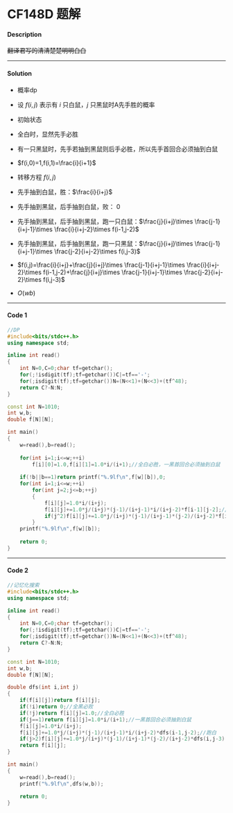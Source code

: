 # CF148D 题解

#### Description

~~翻译君写的清清楚楚明明白白~~

----

#### Solution

- 概率dp
- 设 $f(i,j)$ 表示有 $i$ 只白鼠，$j$ 只黑鼠时A先手胜的概率

- 初始状态
- 全白时，显然先手必胜
- 有一只黑鼠时，先手若抽到黑鼠则后手必胜，所以先手首回合必须抽到白鼠
- $f(i,0)=1,f(i,1)=\frac{i}{i+1}$

- 转移方程 $f(i,j)$
- 先手抽到白鼠，胜：$\frac{i}{i+j}$
- 先手抽到黑鼠，后手抽到白鼠，败： $0$
- 先手抽到黑鼠，后手抽到黑鼠，跑一只白鼠：$\frac{j}{i+j}\times \frac{j-1}{i+j-1}\times \frac{i}{i+j-2}\times f(i-1,j-2)$
- 先手抽到黑鼠，后手抽到黑鼠，跑一只黑鼠：$\frac{j}{i+j}\times \frac{j-1}{i+j-1}\times \frac{j-2}{i+j-2}\times f(i,j-3)$
- $f(i,j)=\frac{i}{i+j}+\frac{j}{i+j}\times \frac{j-1}{i+j-1}\times \frac{i}{i+j-2}\times f(i-1,j-2)+\frac{j}{i+j}\times \frac{j-1}{i+j-1}\times \frac{j-2}{i+j-2}\times f(i,j-3)$

- $O(wb)$

----

#### Code 1
```cpp
//DP
#include<bits/stdc++.h>
using namespace std;

inline int read()
{
    int N=0,C=0;char tf=getchar();
    for(;!isdigit(tf);tf=getchar())C|=tf=='-';
    for(;isdigit(tf);tf=getchar())N=(N<<1)+(N<<3)+(tf^48);
    return C?-N:N;
}

const int N=1010;
int w,b;
double f[N][N];

int main()
{
	w=read(),b=read();
	
	for(int i=1;i<=w;++i)
		f[i][0]=1.0,f[i][1]=1.0*i/(i+1);//全白必胜，一黑首回合必须抽到白鼠
		
	if(!b||b==1)return printf("%.9lf\n",f[w][b]),0;
	for(int i=1;i<=w;++i)
		for(int j=2;j<=b;++j)
		{
			f[i][j]=1.0*i/(i+j);
			f[i][j]+=1.0*j/(i+j)*(j-1)/(i+j-1)*i/(i+j-2)*f[i-1][j-2];//跑白
			if(j^2)f[i][j]+=1.0*j/(i+j)*(j-1)/(i+j-1)*(j-2)/(i+j-2)*f[i][j-3];//跑黑 
		}
	printf("%.9lf\n",f[w][b]);
	
    return 0;
}
```

----

#### Code 2
```cpp
//记忆化搜索
#include<bits/stdc++.h>
using namespace std;

inline int read()
{
    int N=0,C=0;char tf=getchar();
    for(;!isdigit(tf);tf=getchar())C|=tf=='-';
    for(;isdigit(tf);tf=getchar())N=(N<<1)+(N<<3)+(tf^48);
    return C?-N:N;
}

const int N=1010;
int w,b;
double f[N][N];

double dfs(int i,int j)
{
	if(f[i][j])return f[i][j];
	if(!i)return 0;//全黑必败 
	if(!j)return f[i][j]=1.0;//全白必胜 
	if(j==1)return f[i][j]=1.0*i/(i+1);//一黑首回合必须抽到白鼠 
	f[i][j]=1.0*i/(i+j);
	f[i][j]+=1.0*j/(i+j)*(j-1)/(i+j-1)*i/(i+j-2)*dfs(i-1,j-2);//跑白
	if(j>2)f[i][j]+=1.0*j/(i+j)*(j-1)/(i+j-1)*(j-2)/(i+j-2)*dfs(i,j-3);//跑黑 
	return f[i][j];
}

int main()
{
	w=read(),b=read();
	printf("%.9lf\n",dfs(w,b));
	
    return 0;
}
```